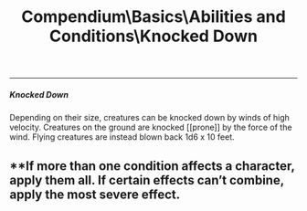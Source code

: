 ﻿---
lang: en
aliases: [Knocked Down]
title: Compendium\Basics\Abilities and Conditions\Knocked Down
tag: Conditions
---

---
##### Knocked Down

Depending on their size, creatures can be knocked down by winds of high velocity. Creatures on the ground are knocked [[prone]] by the force of the wind. Flying creatures are instead blown back 1d6 x 10 feet.

**If more than one condition affects a character, apply them all. If certain effects can’t combine, apply the most severe effect.
<br><br>
---
